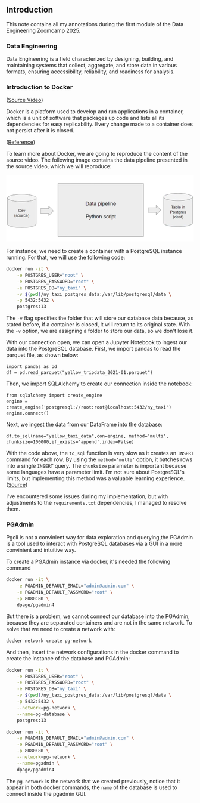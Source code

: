 ## Introduction

This note contains all my annotations during the first module of the Data Engineering Zoomcamp 2025.

### Data Engineering
Data Engineering is a field characterized by designing, building, and maintaining systems that collect, aggregate, and store data in various formats, ensuring accessibility, reliability, and readiness for analysis.

### Introduction to Docker

([Source Video](https://www.youtube.com/watch?v=EYNwNlOrpr0&list=PL3MmuxUbc_hJed7dXYoJw8DoCuVHhGEQb&index=4))

Docker is a platform used to develop and run applications in a container, which is a unit of software that packages up code and lists all its dependencies for easy replicability. Every change made to a container does not persist after it is closed.

([Reference](https://www.docker.com/resources/what-container/))

To learn more about Docker, we are going to reproduce the content of the source video. The following image contains the data pipeline presented in the source video, which we will reproduce:

![image](./images/data_pipeline.png)


For instance, we need to create a container with a PostgreSQL instance running. For that, we will use the following code:

```bash
docker run -it \
    -e POSTGRES_USER="root" \
    -e POSTGRES_PASSWORD="root" \
    -e POSTGRES_DB="ny_taxi" \
    -v $(pwd)/ny_taxi_postgres_data:/var/lib/postgresql/data \
    -p 5432:5432 \
    postgres:13
```

The `-v` flag specifies the folder that will store our database data because, as stated before, if a container is closed, it will return to its original state. With the `-v` option, we are assigning a folder to store our data, so we don't lose it.

With our connection open, we can open a Jupyter Notebook to ingest our data into the PostgreSQL database. First, we import pandas to read the parquet file, as shown below:

```Jupyter Notebook
import pandas as pd
df = pd.read_parquet("yellow_tripdata_2021-01.parquet")
```

Then, we import SQLAlchemy to create our connection inside the notebook:

```Jupyter Notebook
from sqlalchemy import create_engine
engine = create_engine('postgresql://root:root@localhost:5432/ny_taxi')
engine.connect()
```

Next, we ingest the data from our DataFrame into the database:

```Jupyter Notebook
df.to_sql(name="yellow_taxi_data",con=engine, method='multi', chunksize=100000,if_exists='append',index=False)
```
With the code above, the `to_sql` function is very slow as it creates an `INSERT` command for each row. By using the `method='multi'` option, it batches rows into a single `INSERT` query. The `chunksize` parameter is important because some languages have a parameter limit. I’m not sure about PostgreSQL's limits, but implementing this method was a valuable learning experience.
([Source](https://stackoverflow.com/questions/29706278/python-pandas-to-sql-with-sqlalchemy-how-to-speed-up-exporting-to-ms-sql))

I've encountered some issues during my implementation, but with adjustments to the `requirements.txt` dependencies, I managed to resolve them.

### PGAdmin

Pgcli is not a convinient way for data exploration and querying,the PGAdmin is a tool used to interact with PostgreSQL databases via a GUI in a more convinient and intuitive way.

To create a PGAdmin instance via docker, it's needed the following command

```bash
docker run -it \
    -e PGADMIN_DEFAULT_EMAIL="admin@admin.com" \
    -e PGADMIN_DEFAULT_PASSWORD="root" \
    -p 8080:80 \
    dpage/pgadmin4
```
But there is a problem, we cannot connect our database into the PGAdmin, because they are separated containers and are not in the same network. To solve that we need to create a network with:

```bash
docker network create pg-network
```
And then, insert the network configurations in the docker command to create the instance of the database and PGAdmin:

```bash
docker run -it \
    -e POSTGRES_USER="root" \
    -e POSTGRES_PASSWORD="root" \
    -e POSTGRES_DB="ny_taxi" \
    -v $(pwd)/ny_taxi_postgres_data:/var/lib/postgresql/data \
    -p 5432:5432 \
    --network=pg-network \
    --name=pg-database \
    postgres:13
```
```bash
docker run -it \
    -e PGADMIN_DEFAULT_EMAIL="admin@admin.com" \
    -e PGADMIN_DEFAULT_PASSWORD="root" \
    -p 8080:80 \
    --network=pg-network \
    --name=pgadmin \
    dpage/pgadmin4
```

The `pg-network` is the network that we created previously, notice that it appear in both docker commands, the `name` of the database is used to connect inside the pgadmin GUI.
